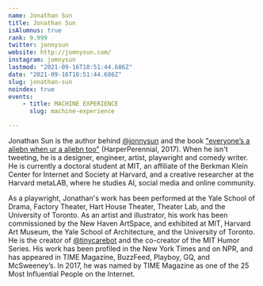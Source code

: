 ```yaml
---
name: Jonathan Sun
title: Jonathan Sun
isAlumnus: true
rank: 9.999
twitter: jonnysun
website: http://jomnysun.com/
instagram: jomnysun
lastmod: "2021-09-16T10:51:44.686Z"
date: "2021-09-16T10:51:44.686Z"
slug: jonathan-sun
noindex: true
events:
    - title: MACHINE EXPERIENCE
      slug: machine-experience

---
```

Jonathan Sun is the author behind [@jonnysun](https://twitter.com/jonnysun) and the book ["everyone’s a aliebn when ur a aliebn too"](https://www.harpercollins.com/9780062569028/everyones-a-aliebn-when-ur-a-aliebn-too) (HarperPerennial, 2017). When he isn't tweeting, he is a designer, engineer, artist, playwright and comedy writer. He is currently a doctoral student at MIT, an affiliate of the Berkman Klein Center for Internet and Society at Harvard, and a creative researcher at the Harvard metaLAB, where he studies AI, social media and online community. 

As a playwright, Jonathan's work has been performed at the Yale School of Drama, Factory Theater, Hart House Theater, Theater Lab, and the University of Toronto. As an artist and illustrator, his work has been commissioned by the New Haven ArtSpace, and exhibited at MIT, Harvard Art Museum, the Yale School of Architecture, and the University of Toronto. He is the creator of [@tinycarebot](https://twitter.com/tinycarebot) and the co-creator of the MIT Humor Series. His work has been profiled in the New York Times and on NPR, and has appeared in TIME Magazine, BuzzFeed, Playboy, GQ, and McSweeney’s. In 2017, he was named by TIME Magazine as one of the 25 Most Influential People on the Internet.